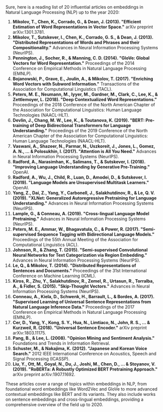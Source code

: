 Sure, here is a reading list of 20 influential articles on embeddings in Natural Language Processing (NLP) up to the year 2020:

1. **Mikolov, T., Chen, K., Corrado, G., & Dean, J. (2013). "Efficient Estimation of Word Representations in Vector Space."** arXiv preprint arXiv:1301.3781.
2. **Mikolov, T., Sutskever, I., Chen, K., Corrado, G. S., & Dean, J. (2013). "Distributed Representations of Words and Phrases and their Compositionality."** Advances in Neural Information Processing Systems (NeurIPS).
3. **Pennington, J., Socher, R., & Manning, C. D. (2014). "GloVe: Global Vectors for Word Representation."** Proceedings of the 2014 Conference on Empirical Methods in Natural Language Processing (EMNLP).
4. **Bojanowski, P., Grave, E., Joulin, A., & Mikolov, T. (2017). "Enriching Word Vectors with Subword Information."** Transactions of the Association for Computational Linguistics (TACL).
5. **Peters, M. E., Neumann, M., Iyyer, M., Gardner, M., Clark, C., Lee, K., & Zettlemoyer, L. (2018). "Deep Contextualized Word Representations."** Proceedings of the 2018 Conference of the North American Chapter of the Association for Computational Linguistics: Human Language Technologies (NAACL-HLT).
6. **Devlin, J., Chang, M. W., Lee, K., & Toutanova, K. (2019). "BERT: Pre-training of Deep Bidirectional Transformers for Language Understanding."** Proceedings of the 2019 Conference of the North American Chapter of the Association for Computational Linguistics: Human Language Technologies (NAACL-HLT).
7. **Vaswani, A., Shazeer, N., Parmar, N., Uszkoreit, J., Jones, L., Gomez, A. N., ... & Polosukhin, I. (2017). "Attention is All You Need."** Advances in Neural Information Processing Systems (NeurIPS).
8. **Radford, A., Narasimhan, K., Salimans, T., & Sutskever, I. (2018). "Improving Language Understanding by Generative Pre-Training."** OpenAI.
9. **Radford, A., Wu, J., Child, R., Luan, D., Amodei, D., & Sutskever, I. (2019). "Language Models are Unsupervised Multitask Learners."** OpenAI.
10. **Yang, Z., Dai, Z., Yang, Y., Carbonell, J., Salakhutdinov, R., & Le, Q. V. (2019). "XLNet: Generalized Autoregressive Pretraining for Language Understanding."** Advances in Neural Information Processing Systems (NeurIPS).
11. **Lample, G., & Conneau, A. (2019). "Cross-lingual Language Model Pretraining."** Advances in Neural Information Processing Systems (NeurIPS).
12. **Peters, M. E., Ammar, W., Bhagavatula, C., & Power, R. (2017). "Semi-supervised Sequence Tagging with Bidirectional Language Models."** Proceedings of the 55th Annual Meeting of the Association for Computational Linguistics (ACL).
13. **Johnson, R., & Zhang, T. (2015). "Semi-supervised Convolutional Neural Networks for Text Categorization via Region Embedding."** Advances in Neural Information Processing Systems (NeurIPS).
14. **Le, Q., & Mikolov, T. (2014). "Distributed Representations of Sentences and Documents."** Proceedings of the 31st International Conference on Machine Learning (ICML).
15. **Kiros, R., Zhu, Y., Salakhutdinov, R., Zemel, R., Urtasun, R., Torralba, A., & Fidler, S. (2015). "Skip-Thought Vectors."** Advances in Neural Information Processing Systems (NeurIPS).
16. **Conneau, A., Kiela, D., Schwenk, H., Barrault, L., & Bordes, A. (2017). "Supervised Learning of Universal Sentence Representations from Natural Language Inference Data."** Proceedings of the 2017 Conference on Empirical Methods in Natural Language Processing (EMNLP).
17. **Cer, D., Yang, Y., Kong, S. Y., Hua, N., Limtiaco, N., John, R. S., ... & Kurzweil, R. (2018). "Universal Sentence Encoder."** arXiv preprint arXiv:1803.11175.
18. **Pang, B., & Lee, L. (2008). "Opinion Mining and Sentiment Analysis."** Foundations and Trends in Information Retrieval.
19. **Schuster, M., & Nakajima, K. (2012). "Japanese and Korean Voice Search."** 2012 IEEE International Conference on Acoustics, Speech and Signal Processing (ICASSP).
20. **Liu, Y., Ott, M., Goyal, N., Du, J., Joshi, M., Chen, D., ... & Stoyanov, V. (2019). "RoBERTa: A Robustly Optimized BERT Pretraining Approach."** arXiv preprint arXiv:1907.11692.

These articles cover a range of topics within embeddings in NLP, from foundational word embeddings like Word2Vec and GloVe to more advanced contextual embeddings like BERT and its variants. They also include works on sentence embeddings and cross-lingual embeddings, providing a comprehensive overview of the field up to 2020.